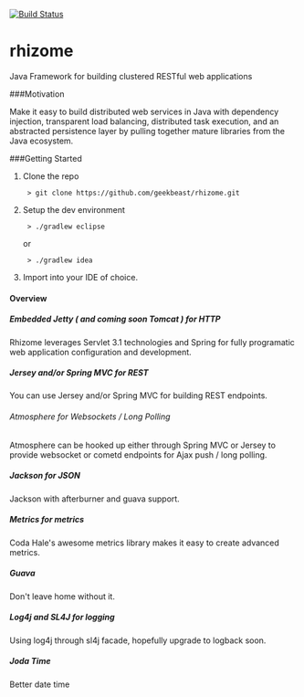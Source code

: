 [![Build Status](https://travis-ci.org/kryptnostic/rhizome.svg?branch=develop)](https://travis-ci.org/kryptnostic/rhizome)

rhizome
=======

Java Framework for building clustered RESTful web applications 

###Motivation

Make it easy to build distributed web services in Java with dependency injection, transparent load balancing, distributed task execution, and an abstracted persistence layer by pulling together mature libraries from the Java ecosystem.

###Getting Started

1. Clone the repo
	
		> git clone https://github.com/geekbeast/rhizome.git
		
2. Setup the dev environment

		> ./gradlew eclipse
	
	or 
	
		> ./gradlew idea
		
3. Import into your IDE of choice.

#### Overview

##### Embedded Jetty ( and coming soon Tomcat ) for HTTP

Rhizome leverages Servlet 3.1 technologies and Spring for fully programatic web application configuration and development.  

##### Jersey and/or Spring MVC for REST

You can use Jersey and/or Spring MVC for building REST endpoints. 

###### Atmosphere for Websockets / Long Polling

Atmosphere can be hooked up either through Spring MVC or Jersey to provide websocket or cometd endpoints for Ajax push / long polling.

##### Jackson for JSON

Jackson with afterburner and guava support.

##### Metrics for metrics

Coda Hale's awesome metrics library makes it easy to create advanced metrics.

##### Guava

Don't leave home without it.

##### Log4j and SL4J for logging

Using log4j through sl4j facade, hopefully upgrade to logback soon.

##### Joda Time

Better date time